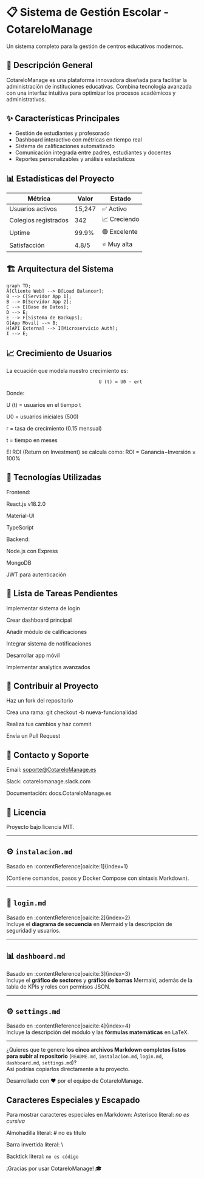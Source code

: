 # 📋 Sistema de Gestión Escolar - CotareloManage

Un sistema completo para la gestión de centros educativos modernos.

## 🎯 Descripción General

CotareloManage es una plataforma innovadora diseñada para facilitar la administración de instituciones educativas. Combina tecnología avanzada con una interfaz intuitiva para optimizar los procesos académicos y administrativos.

## ✨ Características Principales

- Gestión de estudiantes y profesorado
- Dashboard interactivo con métricas en tiempo real
- Sistema de calificaciones automatizado
- Comunicación integrada entre padres, estudiantes y docentes
- Reportes personalizables y análisis estadísticos

## 📊 Estadísticas del Proyecto

| Métrica              | Valor  | Estado       |
| -------------------- | ------ | ------------ |
| Usuarios activos     | 15,247 | ✅ Activo    |
| Colegios registrados | 342    | 📈 Creciendo |
| Uptime               | 99.9%  | 🟢 Excelente |
| Satisfacción         | 4.8/5  | ⭐ Muy alta  |

## 🏗 Arquitectura del Sistema

```mermaid
graph TD;
A[Cliente Web] --> B[Load Balancer];
B --> C[Servidor App 1];
B --> D[Servidor App 2];
C --> E[Base de Datos];
D --> E;
E --> F[Sistema de Backups];
G[App Móvil] --> B;
H[API Externa] --> I[Microservicio Auth];
I --> E;

```
## 📈 Crecimiento de Usuarios
La ecuación que modela nuestro crecimiento es:

                                      U (t) = U0 ⋅ ert

Donde:

U (t) = usuarios en el tiempo t

U0 = usuarios iniciales (500)

r = tasa de crecimiento (0.15 mensual)

t = tiempo en meses

El ROI (Return on Investment) se calcula como: ROI = Ganancia−Inversión
× 100%

## 🔧 Tecnologías Utilizadas

Frontend:

React.js v18.2.0

Material-UI

TypeScript

Backend:

Node.js con Express

MongoDB

JWT para autenticación

## 📝 Lista de Tareas Pendientes

 Implementar sistema de login

 Crear dashboard principal

 Añadir módulo de calificaciones

 Integrar sistema de notificaciones

 Desarrollar app móvil

 Implementar analytics avanzados

## 🤝 Contribuir al Proyecto

Haz un fork del repositorio

Crea una rama: git checkout -b nueva-funcionalidad

Realiza tus cambios y haz commit

Envía un Pull Request

## 📧 Contacto y Soporte

Email: soporte@CotareloManage.es

Slack: cotarelomanage.slack.com

Documentación: docs.CotareloManage.es

## 📜 Licencia

Proyecto bajo licencia MIT.

---

## ⚙️ `instalacion.md`
Basado en :contentReference[oaicite:1]{index=1}  

(Contiene comandos, pasos y Docker Compose con sintaxis Markdown).

---

## 🔐 `login.md`
Basado en :contentReference[oaicite:2]{index=2}  
Incluye el **diagrama de secuencia** en Mermaid y la descripción de seguridad y usuarios.

---

## 📊 `dashboard.md`
Basado en :contentReference[oaicite:3]{index=3}  
Incluye el **gráfico de sectores** y **gráfico de barras** Mermaid, además de la tabla de KPIs y roles con permisos JSON.

---

## ⚙️ `settings.md`
Basado en :contentReference[oaicite:4]{index=4}  
Incluye la descripción del módulo y las **fórmulas matemáticas** en LaTeX.

---

¿Quieres que te genere **los cinco archivos Markdown completos listos para subir al repositorio** (`README.md`, `instalacion.md`, `login.md`, `dashboard.md`, `settings.md`)?  
Así podrías copiarlos directamente a tu proyecto.

Desarrollado con ❤️ por el equipo de CotareloManage.

## Caracteres Especiales y Escapado
Para mostrar caracteres especiales en Markdown:
Asterisco literal: *no es cursiva*

Almohadilla literal: # no es título

Barra invertida literal: \

Backtick literal: `no es código`

¡Gracias por usar CotareloManage! 🎓